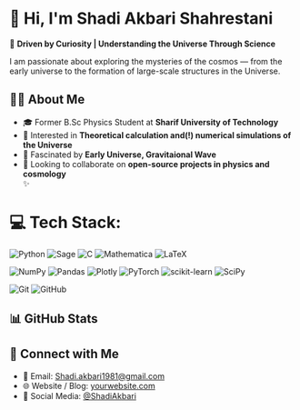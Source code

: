 # 🌌 Hi, I'm Shadi Akbari Shahrestani

🌠 **Driven by Curiosity | Understanding the Universe Through Science** 

I am passionate about exploring the mysteries of the cosmos — from the early universe to the formation of large-scale structures in the Universe.  

## 👨‍🚀 About Me  
- 🎓 Former B.Sc Physics Student at **Sharif University of Technology**
- 🧠 Interested in **Theoretical calculation and(!) numerical simulations of the Universe**  
- 🌌 Fascinated by **Early Universe, Gravitaional Wave**  
- 🤝 Looking to collaborate on **open-source projects in physics and cosmology**  
✨   


# 💻 Tech Stack:
![Python](https://img.shields.io/badge/python-3776AB?style=plastic&logo=python&logoColor=F7DF1E)
![Sage](https://img.shields.io/badge/Sage-32CD32?style=plastic&logo=Sage&logoColor=white)
![C](https://img.shields.io/badge/C-00599C?style=plastic&logo=c&logoColor=white)
![Mathematica](https://img.shields.io/badge/Mathematica-FF4500?style=plastic&logo=wolfram&logoColor=white)
 ![LaTeX](https://img.shields.io/badge/latex-%23008080.svg?style=plastic&logo=latex&logoColor=white)

![NumPy](https://img.shields.io/badge/numpy-4B0082?style=plastic&logo=numpy&logoColor=white)
![Pandas](https://img.shields.io/badge/pandas-5E2CA5?style=plastic&logo=pandas&logoColor=white)
![Plotly](https://img.shields.io/badge/Plotly-7038B4?style=plastic&logo=plotly&logoColor=white)
![PyTorch](https://img.shields.io/badge/PyTorch-805AD5?style=plastic&logo=PyTorch&logoColor=white)
![scikit-learn](https://img.shields.io/badge/scikit--learn-9163E7?style=plastic&logo=scikit-learn&logoColor=white)
![SciPy](https://img.shields.io/badge/SciPy-A37FFF?style=plastic&logo=scipy&logoColor=white)

![Git](https://img.shields.io/badge/git-F05033?style=plastic&logo=git&logoColor=white)
![GitHub](https://img.shields.io/badge/github-181717?style=plastic&logo=github&logoColor=white)



## 📊 GitHub Stats  


## 🔗 Connect with Me  

- 📧 Email: Shadi.akbari1981@gmail.com 
- 🌐 Website / Blog: [yourwebsite.com](https://yourwebsite.com)  
- 🍻 Social Media: [@ShadiAkbari](https://yourwebsite.com)
